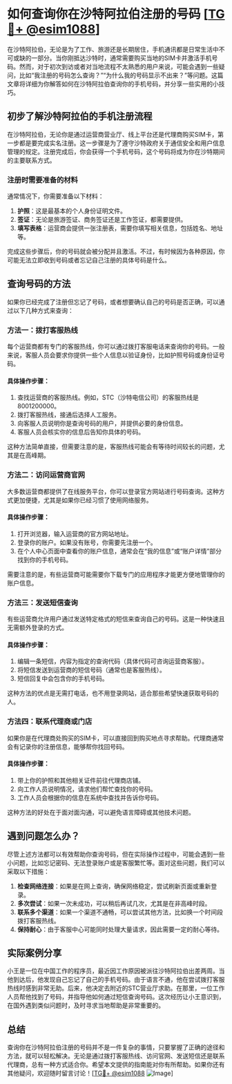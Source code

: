 # 如何查询你在沙特阿拉伯注册的号码 [[TG💪+ @esim1088](https://t.me/s/esim1088)]

在沙特阿拉伯，无论是为了工作、旅游还是长期居住，手机通讯都是日常生活中不可或缺的一部分。当你刚抵达沙特时，通常需要购买当地的SIM卡并激活手机号码。然而，对于初次到访或者对当地流程不太熟悉的用户来说，可能会遇到一些疑问，比如“我注册的号码怎么查询？”“为什么我的号码显示不出来？”等问题。这篇文章将详细为你解答如何在沙特阿拉伯查询你的手机号码，并分享一些实用的小技巧。

## 初步了解沙特阿拉伯的手机注册流程

在沙特阿拉伯，无论你是通过运营商营业厅、线上平台还是代理商购买SIM卡，第一步都是要完成实名注册。这一步骤是为了遵守沙特政府关于通信安全和用户信息管理的规定。注册完成后，你会获得一个手机号码，这个号码将成为你在沙特期间的主要联系方式。

### 注册时需要准备的材料

通常情况下，你需要准备以下材料：

1. **护照**：这是最基本的个人身份证明文件。
2. **签证**：无论是旅游签证、商务签证还是工作签证，都需要提供。
3. **填写表格**：运营商会提供一张注册表，需要你填写相关信息，包括姓名、地址等。

完成这些步骤后，你的号码就会被分配并且激活。不过，有时候因为各种原因，你可能无法立即收到号码或者忘记自己注册的具体号码是什么。

## 查询号码的方法

如果你已经完成了注册但忘记了号码，或者想要确认自己的号码是否正确，可以通过以下几种方式来查询：

### 方法一：拨打客服热线

每个运营商都有专门的客服热线，你可以通过拨打客服电话来查询你的号码。一般来说，客服人员会要求你提供一些个人信息以验证身份，比如护照号码或身份证号码。

#### 具体操作步骤：
1. 查找运营商的客服热线。例如，STC（沙特电信公司）的客服热线是8001200000。
2. 拨打客服热线，接通后选择人工服务。
3. 向客服人员说明你是查询号码的用户，并提供必要的身份信息。
4. 客服人员会核实你的信息后告知你具体的号码。

这种方法简单直接，但需要注意的是，客服热线可能会有等待时间较长的问题，尤其是在高峰期。

### 方法二：访问运营商官网

大多数运营商都提供了在线服务平台，你可以登录官方网站进行号码查询。这种方式更加便捷，尤其是如果你已经习惯了使用网络服务。

#### 具体操作步骤：
1. 打开浏览器，输入运营商的官方网站地址。
2. 登录你的账户。如果没有账号，你需要先注册一个。
3. 在个人中心页面中查看你的账户信息，通常会在“我的信息”或“账户详情”部分找到你的手机号码。

需要注意的是，有些运营商可能需要你下载专门的应用程序才能更方便地管理你的账户信息。

### 方法三：发送短信查询

有些运营商允许用户通过发送特定格式的短信来查询自己的号码。这是一种快速且无需额外登录的方式。

#### 具体操作步骤：
1. 编辑一条短信，内容为指定的查询代码（具体代码可咨询运营商客服）。
2. 将短信发送到运营商的短信号码（通常也是客服热线）。
3. 短信回复中会包含你的手机号码。

这种方法的优点是无需打电话，也不用登录网站，适合那些希望快速获取号码的人。

### 方法四：联系代理商或门店

如果你是在代理商处购买的SIM卡，可以直接回到购买地点寻求帮助。代理商通常会有记录你的注册信息，能够帮你找回号码。

#### 具体操作步骤：
1. 带上你的护照和其他相关证件前往代理商店铺。
2. 向工作人员说明情况，请求他们帮忙查找你的号码。
3. 工作人员会根据你的信息在系统中查找并告诉你号码。

这种方法的好处在于面对面沟通，可以避免语言障碍或其他技术问题。

## 遇到问题怎么办？

尽管上述方法都可以有效帮助你查询号码，但在实际操作过程中，可能会遇到一些小问题，比如忘记密码、无法登录账户或是客服繁忙等。面对这些问题，我们可以采取以下措施：

1. **检查网络连接**：如果是在网上查询，确保网络稳定，尝试刷新页面或重新登录。
2. **多次尝试**：如果一次未成功，可以稍后再试几次，尤其是在非高峰时段。
3. **联系多个渠道**：如果一个渠道不通畅，可以尝试其他方法，比如换一个时间段拨打客服热线。
4. **保持耐心**：由于客服中心可能同时处理大量请求，因此需要一定的耐心等待。

## 实际案例分享

小王是一位在中国工作的程序员，最近因工作原因被派往沙特阿拉伯出差两周。当他到达后，他发现自己忘记了自己的手机号码。由于语言不通，他在尝试拨打客服热线时感到非常无助。后来，他决定去附近的STC营业厅求助。在那里，一位工作人员帮他找到了号码，并指导他如何通过短信查询号码。这次经历让小王意识到，在国外遇到类似问题时，及时寻求当地帮助是非常重要的。

## 总结

查询你在沙特阿拉伯注册的号码并不是一件复杂的事情，只要掌握了正确的途径和方法，就可以轻松解决。无论是通过拨打客服热线、访问官网、发送短信还是联系代理商，总有一种方式适合你。希望本文提供的指南能对你有所帮助。如果你还有其他疑问，欢迎随时留言讨论！[[TG💪+ @esim1088](https://t.me/s/esim1088) ![Image](https://i.postimg.cc/4NQfJmqS/Snipaste-2025-05-13-00-14-12.png)]
